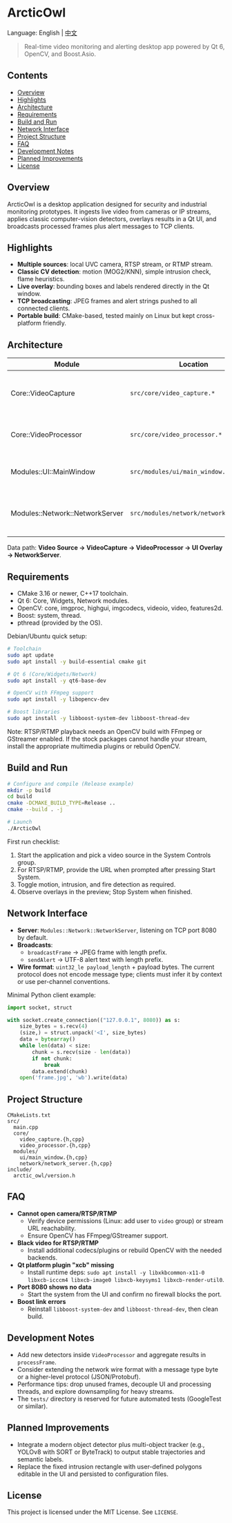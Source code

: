 # ArcticOwl

Language: English | [中文](README_zh_CN.md)

> Real-time video monitoring and alerting desktop app powered by Qt 6, OpenCV, and Boost.Asio.


## Contents
- [Overview](#overview)
- [Highlights](#highlights)
- [Architecture](#architecture)
- [Requirements](#requirements)
- [Build and Run](#build-and-run)
- [Network Interface](#network-interface)
- [Project Structure](#project-structure)
- [FAQ](#faq)
- [Development Notes](#development-notes)
- [Planned Improvements](#planned-improvements)
- [License](#license)


## Overview
ArcticOwl is a desktop application designed for security and industrial monitoring prototypes. It ingests live video from cameras or IP streams, applies classic computer-vision detectors, overlays results in a Qt UI, and broadcasts processed frames plus alert messages to TCP clients.


## Highlights
- **Multiple sources**: local UVC camera, RTSP stream, or RTMP stream.
- **Classic CV detection**: motion (MOG2/KNN), simple intrusion check, flame heuristics.
- **Live overlay**: bounding boxes and labels rendered directly in the Qt window.
- **TCP broadcasting**: JPEG frames and alert strings pushed to all connected clients.
- **Portable build**: CMake-based, tested mainly on Linux but kept cross-platform friendly.


## Architecture
| Module | Location | Responsibilities |
| --- | --- | --- |
| Core::VideoCapture | `src/core/video_capture.*` | Capture frames from camera/RTSP/RTMP, emit `frameReady` signal, manage capture thread. |
| Core::VideoProcessor | `src/core/video_processor.*` | Run motion, intrusion, and fire detection, return structured results. |
| Modules::UI::MainWindow | `src/modules/ui/main_window.*` | Qt interface: source selection, detection toggles, drawing overlays, log panel. |
| Modules::Network::NetworkServer | `src/modules/network/network_server.*` | Boost.Asio TCP server (default 8080) broadcasting JPEG frames and alerts. |

Data path: **Video Source → VideoCapture → VideoProcessor → UI Overlay → NetworkServer**.


## Requirements
- CMake 3.16 or newer, C++17 toolchain.
- Qt 6: Core, Widgets, Network modules.
- OpenCV: core, imgproc, highgui, imgcodecs, videoio, video, features2d.
- Boost: system, thread.
- pthread (provided by the OS).

Debian/Ubuntu quick setup:
```bash
# Toolchain
sudo apt update
sudo apt install -y build-essential cmake git

# Qt 6 (Core/Widgets/Network)
sudo apt install -y qt6-base-dev

# OpenCV with FFmpeg support
sudo apt install -y libopencv-dev

# Boost libraries
sudo apt install -y libboost-system-dev libboost-thread-dev
```
Note: RTSP/RTMP playback needs an OpenCV build with FFmpeg or GStreamer enabled. If the stock packages cannot handle your stream, install the appropriate multimedia plugins or rebuild OpenCV.


## Build and Run
```bash
# Configure and compile (Release example)
mkdir -p build
cd build
cmake -DCMAKE_BUILD_TYPE=Release ..
cmake --build . -j

# Launch
./ArcticOwl
```

First run checklist:
1. Start the application and pick a video source in the System Controls group.
2. For RTSP/RTMP, provide the URL when prompted after pressing Start System.
3. Toggle motion, intrusion, and fire detection as required.
4. Observe overlays in the preview; Stop System when finished.


## Network Interface
- **Server**: `Modules::Network::NetworkServer`, listening on TCP port 8080 by default.
- **Broadcasts**:
  - `broadcastFrame` → JPEG frame with length prefix.
  - `sendAlert` → UTF-8 alert text with length prefix.
- **Wire format**: `uint32_le payload_length` + payload bytes. The current protocol does not encode message type; clients must infer it by context or use per-channel conventions.

Minimal Python client example:
```python
import socket, struct

with socket.create_connection(("127.0.0.1", 8080)) as s:
    size_bytes = s.recv(4)
    (size,) = struct.unpack('<I', size_bytes)
    data = bytearray()
    while len(data) < size:
        chunk = s.recv(size - len(data))
        if not chunk:
            break
        data.extend(chunk)
    open('frame.jpg', 'wb').write(data)
```


## Project Structure
```
CMakeLists.txt
src/
  main.cpp
  core/
    video_capture.{h,cpp}
    video_processor.{h,cpp}
  modules/
    ui/main_window.{h,cpp}
    network/network_server.{h,cpp}
include/
  arctic_owl/version.h
```


## FAQ
- **Cannot open camera/RTSP/RTMP**
  - Verify device permissions (Linux: add user to `video` group) or stream URL reachability.
  - Ensure OpenCV has FFmpeg/GStreamer support.
- **Black video for RTSP/RTMP**
  - Install additional codecs/plugins or rebuild OpenCV with the needed backends.
- **Qt platform plugin "xcb" missing**
  - Install runtime deps: `sudo apt install -y libxkbcommon-x11-0 libxcb-icccm4 libxcb-image0 libxcb-keysyms1 libxcb-render-util0`.
- **Port 8080 shows no data**
  - Start the system from the UI and confirm no firewall blocks the port.
- **Boost link errors**
  - Reinstall `libboost-system-dev` and `libboost-thread-dev`, then clean build.


## Development Notes
- Add new detectors inside `VideoProcessor` and aggregate results in `processFrame`.
- Consider extending the network wire format with a message type byte or a higher-level protocol (JSON/Protobuf).
- Performance tips: drop unused frames, decouple UI and processing threads, and explore downsampling for heavy streams.
- The `tests/` directory is reserved for future automated tests (GoogleTest or similar).


## Planned Improvements
- Integrate a modern object detector plus multi-object tracker (e.g., YOLOv8 with SORT or ByteTrack) to output stable trajectories and semantic labels.
- Replace the fixed intrusion rectangle with user-defined polygons editable in the UI and persisted to configuration files.


## License
This project is licensed under the MIT License. See `LICENSE`.
